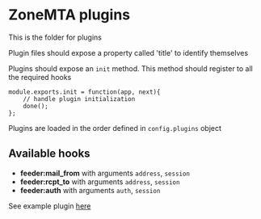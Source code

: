 # ZoneMTA plugins

This is the folder for plugins

Plugin files should expose a property called 'title' to identify themselves

Plugins should expose an `init` method. This method should register to all the required hooks

```
module.exports.init = function(app, next){
    // handle plugin initialization
    done();
};
```

Plugins are loaded in the order defined in `config.plugins` object

## Available hooks

- **feeder:mail_from** with arguments `address`, `session`
- **feeder:rcpt_to** with arguments `address`, `session`
- **feeder:auth** with arguments `auth`, `session`

See example plugin [here](example-plugin.js)

